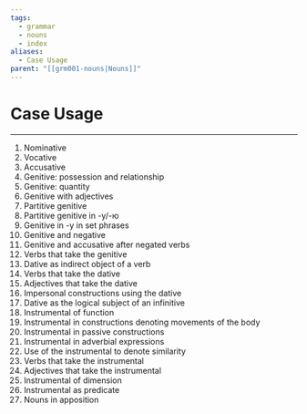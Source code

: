 ```yaml
---
tags:
  - grammar
  - nouns
  - index
aliases:
  - Case Usage
parent: "[[grm001-nouns|Nouns]]"
---
```

# Case Usage
---
1. Nominative
2. Vocative
3. Accusative
4. Genitive: possession and relationship
5. Genitive: quantity
6. Genitive with adjectives
7. Partitive genitive
8. Partitive genitive in -у/-ю
9. Genitive in -у in set phrases
10. Genitive and negative
11. Genitive and accusative after negated verbs
12. Verbs that take the genitive
13. Dative as indirect object of a verb
14. Verbs that take the dative
15. Adjectives that take the dative
16. Impersonal constructions using the dative
17. Dative as the logical subject of an infinitive
18. Instrumental of function
19. Instrumental in constructions denoting movements of the body
20. Instrumental in passive constructions
21. Instrumental in adverbial expressions
22. Use of the instrumental to denote similarity
23. Verbs that take the instrumental
24. Adjectives that take the instrumental
25. Instrumental of dimension
26. Instrumental as predicate
27. Nouns in apposition